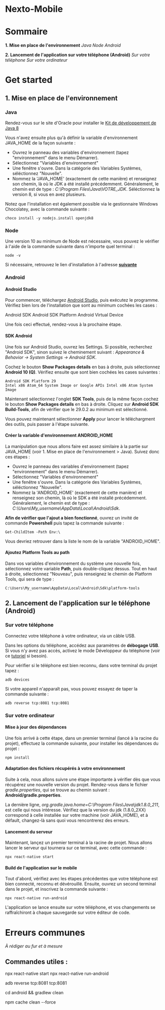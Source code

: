 
# Nexto-Mobile

# Sommaire

**1. Mise en place de l'environnement**
*Java*
*Node*
*Android*

**2. Lancement de l'application sur votre téléphone (Android)**
*Sur votre téléphone*
*Sur votre ordinateur*

# Get started

## 1. Mise en place de l'environnement

### Java

Rendez-vous sur le site d'Oracle pour installer le [Kit de développement de Java 8](https://www.oracle.com/fr/java/technologies/javase/javase-jdk8-downloads.html)

Vous n'avez ensuite plus qu'à définir la variable d'environnement JAVA_HOME de la façon suivante :

- Ouvrez le panneau des variables d'environnement (tapez "environnement" dans le menu Démarrer).
- Sélectionnez "Variables d'environnement"
- Une fenêtre s'ouvre. Dans la catégorie des Variables Systèmes, séléctionnez "Nouvelle".
- Nommez la 'JAVA_HOME' (exactement de cette manière) et renseignez son chemin, là où le JDK a été installé précédemment. Généralement, le chemin est de type : *C:\Program Files\Java\VOTRE_JDK*. Séléctionnez la version 8, si vous en avez plusieurs.

Notez que l'installation est également possible via le gestionnaire Windows Chocolatey, avec la commande suivante :

`choco install -y nodejs.install openjdk8`

### Node 

Une version 10 au minimum de Node est nécessaire, vous pouvez le vérifier à l'aide de la commande suivante dans n'importe quel terminal :

`node -v`

Si nécessaire, retrouvez le lien d'installation à l'adresse **[suivante](https://nodejs.org/en/)**


### Android

#### Android Studio

Pour commencer, téléchargez [Android Studio](https://developer.android.com/studio), puis exécutez le programme. Vérifiez bien lors de l'installation que sont au minimum cochées les cases :

Android SDK
Android SDK Platform
Android Virtual Device

Une fois ceci effectué, rendez-vous à la prochaine étape.

#### SDK Android

Une fois sur Android Studio, ouvrez les Settings. Si possible, recherchez "Android SDK", sinon suivez le cheminement suivant : *Appearance & Behavior → System Settings → Android SDK*.

Cochez le bouton **Show Packages details** en bas à droite, puis sélectionnez **Android 10 (Q)**. Vérifiez ensuite que sont bien cochées les cases suivantes :

    Android SDK Platform 29
    Intel x86 Atom_64 System Image or Google APIs Intel x86 Atom System Image

Maintenant sélectionnez l'onglet **SDK Tools**, puis de la même façon cochez le bouton **Show Packages details** en bas à droite. 
Cliquez sur **Android SDK Build-Tools**, afin de vérifier que le 29.0.2 au minimum est sélectionné.

Vous pouvez maintenant sélectionner **Apply** pour lancer le téléchargment des outils, puis passer à l'étape suivante.

#### Créer la variable d'environnement ANDROID_HOME

La manipulation que nous allons faire est assez similaire à la partie sur JAVA_HOME (voir 1. Mise en place de l'environnement > Java). Suivez donc ces étapes :

- Ouvrez le panneau des variables d'environnement (tapez "environnement" dans le menu Démarrer).
- Sélectionnez "Variables d'environnement"
- Une fenêtre s'ouvre. Dans la catégorie des Variables Systèmes, séléctionnez "Nouvelle".
- Nommez la 'ANDROID_HOME' (exactement de cette manière) et renseignez son chemin, là où le SDK a été installé précédemment. Généralement, le chemin est de type : *C:\Users\My_username\AppData\Local\Android\Sdk*.

**Afin de vérifier que l'ajout a bien fonctionné**, ouvrez un invité de commande **Powershell** puis tapez la commande suivante :

`Get-ChildItem -Path Env:\`

Vous devriez retrouver dans la liste le nom de la variable "ANDROID_HOME".

#### Ajoutez Platform Tools au path

Dans vos variables d'environnement du système une nouvelle fois, sélectionnez votre variable **Path**, puis double-cliquez dessus.
Tout en haut à droite, sélectionnez "Nouveau", puis renseignez le chemin de Platform Tools, qui sera de type :

`C:\Users\My_username\AppData\Local\Android\Sdk\platform-tools`

## 2. Lancement de l'application sur le téléphone (Android)

### Sur votre téléphone

Connectez votre téléphone à votre ordinateur, via un câble USB.

Dans les options du téléphone, accédez aux paramètres de **débogage USB**. Si vous n'y avez pas accès, activez le mode Développeur du téléphone (voir ce [tutoriel](https://www.nextpit.fr/comment-activer-options-developpeurs-android) si besoin).

Pour vérifier si le téléphone est bien reconnu, dans votre terminal du projet tapez : 

`adb devices`

Si votre appareil n'apparaît pas, vous pouvez essayez de taper la commande suivante : 

`adb reverse tcp:8081 tcp:8081`

### Sur votre ordinateur

#### Mise à jour des dépendances

Une fois arrivé à cette étape, dans un premier terminal (lancé à la racine du projet), effectuez la commande suivante, pour installer les dépendances du projet :

`npm install`

#### Adaptation des fichiers récupérés à votre environnement

Suite à cela, nous allons suivre une étape importante à vérifier dès que vous récupérez une nouvelle version du projet. Rendez-vous dans le fichier *gradle.properties*, qui se trouve au chemin suivant : **Android/gradle.properties**.

La dernière ligne, *org.gradle.java.home=C:\\Program Files\\Java\\jdk1.8.0_211*, est celle qui nous intéresse. Vérifiez que la version du jdk (1.8.0_2XX) correspond à celle installée sur votre machine (voir JAVA_HOME), et à défault, changez-là sans quoi vous rencontrerez des erreurs.

#### Lancement du serveur

Maintenant, lançez un premier terminal à la racine de projet. Nous allons lancer le serveur qui tournera sur ce terminal, avec cette commande :

`npx react-native start`

#### Build de l'application sur le mobile

Tout d'abord, vérifiez avec les étapes précédentes que votre téléphone est bien connecté, reconnu et dévérouillé. Ensuite, ouvrez un second terminal dans le projet, et inscrivez la commande suivante :

`npx react-native run-android`

L'application se lance ensuite sur votre téléphone, et vos changements se raffraîchiront à chaque sauvegarde sur votre éditeur de code.

# Erreurs communes

*À rédiger au fur et à mesure*

## Commandes utiles :

npx react-native start
npx react-native run-android

adb reverse tcp:8081 tcp:8081

cd android && gradlew clean

npm cache clean --force